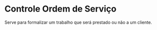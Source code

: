 # Controle Ordem de Serviço


Serve para formalizar um trabalho que será prestado ou não a um cliente.
